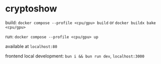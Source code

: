 # cryptoshow

build: `docker compose --profile <cpu/gpu> build` or `docker buildx bake <cpu/gpu>`

run: `docker compose --profile <cpu/gpu> up`

available at `localhost:80`

frontend local development: `bun i && bun run dev`, `localhost:3000`
